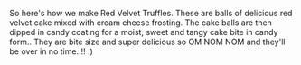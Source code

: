 So here's how we make Red Velvet Truffles. 
These are balls of delicious red velvet cake mixed with cream cheese frosting. The cake balls are then dipped in candy coating for a moist, sweet and tangy cake bite in candy form.. 
They are bite size and super delicious so OM NOM NOM and they'll be over in no time..!! :)
